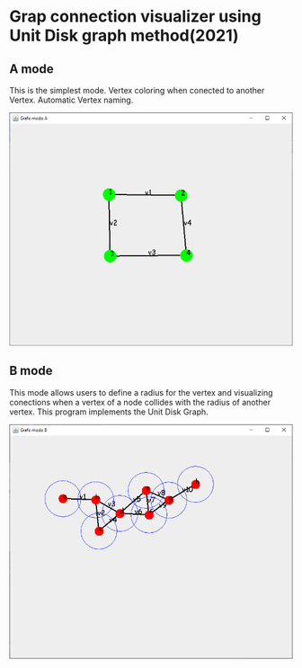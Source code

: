# Grap connection visualizer using Unit Disk graph method(2021)
## A mode
This is the simplest mode. Vertex coloring when conected to another Vertex. Automatic Vertex naming.

![A mode](https://github.com/OrlandoJC/gaph-union/blob/main/imgs/modoA.png?raw=true)
## B mode
This mode allows users to define a radius for the vertex and visualizing conections when a vertex of a node collides with the radius of another vertex. This program implements the Unit Disk Graph.

![A mode](https://github.com/OrlandoJC/gaph-union/blob/main/imgs/modoB.png?raw=truee)
